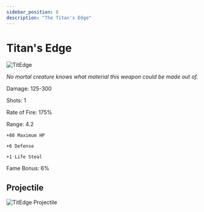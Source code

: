 ```yaml
---
sidebar_position: 6
description: "The Titan's Edge"
---
```


# Titan's Edge

![TitEdge](https://cdn.discordapp.com/attachments/1187552567295758487/1187879540773630125/Titans_Edge.png)

<i>No mortal creature knows what material this weapon could be made out of.</i>

Damage: 125-300

Shots: 1

Rate of Fire: 175% 

Range: 4.2

    +80 Maximum HP
    
    +6 Defense
    
    +1 Life Steal

Fame Bonus: 6%

## Projectile

![TitEdge Projectile](https://cdn.discordapp.com/attachments/1160376179996496013/1187867046747328582/Titans_Edge.gif)


